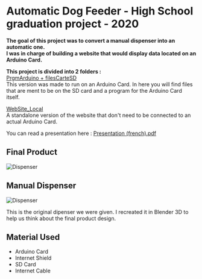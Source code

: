 # Automatic Dog Feeder - High School graduation project - 2020

**The goal of this project was to convert a manual dispenser into an automatic one.**  
**I was in charge of building a website that would display data located on an Arduino Card.**  

  

**This project is divided into 2 folders :**  
<a href="https://github.com/LeoDeschaux/AutomaticDogFeeder/tree/main/PrgmArduino%20%2B%20filesCarteSD" target="_blank" >PrgmArduino + filesCarteSD</a>  
This version was made to run on an Arduino Card. In here you will find files that are ment to be on the SD card and a program for the Arduino Card itself.  

<a href="https://github.com/LeoDeschaux/AutomaticDogFeeder/tree/main/WebSite_Local" target="_blank" >WebSite_Local</a>  
A standalone version of the website that don't need to be connected to an actual Arduino Card.  

   

You can read a presentation here : <a href="https://drive.google.com/file/d/1KSIzFyPHGZxpHBQKHOi_J3TKDmmBJt40/view?usp=sharing" target="_blank" >Presentation (french).pdf</a>

## Final Product 
![Dispenser](https://cdn.discordapp.com/attachments/904282363574517780/904365978564046859/Distributeur_de_croquettes.jpg)

## Manual Dispenser
![Dispenser](https://cdn.discordapp.com/attachments/904282363574517780/904361481330626570/unknown.png)

This is the original dipenser we were given.
I recreated it in Blender 3D to help us think about the final product design. 

## Material Used
- Arduino Card
- Internet Shield
- SD Card
- Internet Cable
